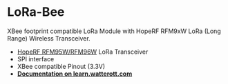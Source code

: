 # LoRa-Bee
XBee footprint compatible LoRa Module with HopeRF RFM9xW LoRa (Long Range) Wireless Transceiver.

* [HopeRF RFM95W/RFM96W](http://www.hoperf.com/rf_transceiver/lora/) LoRa Transceiver
* SPI interface
* XBee compatible Pinout (3.3V)
* **[Documentation on learn.watterott.com](http://learn.watterott.com/bee-modules/lora-bee/)**
